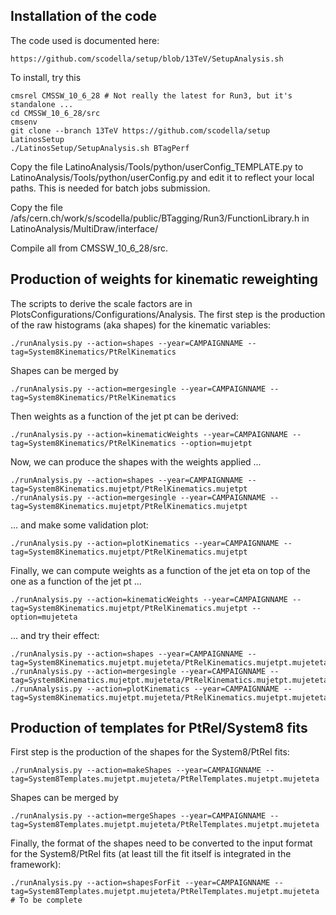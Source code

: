 ## Installation of the code

The code used is documented here:

    https://github.com/scodella/setup/blob/13TeV/SetupAnalysis.sh

To install, try this

    cmsrel CMSSW_10_6_28 # Not really the latest for Run3, but it's standalone ...
    cd CMSSW_10_6_28/src
    cmsenv
    git clone --branch 13TeV https://github.com/scodella/setup LatinosSetup
    ./LatinosSetup/SetupAnalysis.sh BTagPerf

Copy the file LatinoAnalysis/Tools/python/userConfig_TEMPLATE.py to LatinoAnalysis/Tools/python/userConfig.py and edit it to reflect your local paths. This is needed for batch jobs submission.

Copy the file /afs/cern.ch/work/s/scodella/public/BTagging/Run3/FunctionLibrary.h in LatinoAnalysis/MultiDraw/interface/

Compile all from CMSSW_10_6_28/src.

## Production of weights for kinematic reweighting

The scripts to derive the scale factors are in PlotsConfigurations/Configurations/Analysis. 
The first step is the production of the raw histograms (aka shapes) for the kinematic variables:

    ./runAnalysis.py --action=shapes --year=CAMPAIGNNAME --tag=System8Kinematics/PtRelKinematics

Shapes can be merged by

    ./runAnalysis.py --action=mergesingle --year=CAMPAIGNNAME --tag=System8Kinematics/PtRelKinematics

Then weights as a function of the jet pt can be derived:

    ./runAnalysis.py --action=kinematicWeights --year=CAMPAIGNNAME --tag=System8Kinematics/PtRelKinematics --option=mujetpt

Now, we can produce the shapes with the weights applied ...

    ./runAnalysis.py --action=shapes --year=CAMPAIGNNAME --tag=System8Kinematics.mujetpt/PtRelKinematics.mujetpt
    ./runAnalysis.py --action=mergesingle --year=CAMPAIGNNAME --tag=System8Kinematics.mujetpt/PtRelKinematics.mujetpt

... and make some validation plot:

    ./runAnalysis.py --action=plotKinematics --year=CAMPAIGNNAME --tag=System8Kinematics.mujetpt/PtRelKinematics.mujetpt

Finally, we can compute weights as a function of the jet eta on top of the one as a function of the jet pt ...

    ./runAnalysis.py --action=kinematicWeights --year=CAMPAIGNNAME --tag=System8Kinematics.mujetpt/PtRelKinematics.mujetpt --option=mujeteta

... and try their effect:

    ./runAnalysis.py --action=shapes --year=CAMPAIGNNAME --tag=System8Kinematics.mujetpt.mujeteta/PtRelKinematics.mujetpt.mujeteta
    ./runAnalysis.py --action=mergesingle --year=CAMPAIGNNAME --tag=System8Kinematics.mujetpt.mujeteta/PtRelKinematics.mujetpt.mujeteta
    ./runAnalysis.py --action=plotKinematics --year=CAMPAIGNNAME --tag=System8Kinematics.mujetpt.mujeteta/PtRelKinematics.mujetpt.mujeteta

## Production of templates for PtRel/System8 fits

First step is the production of the shapes for the System8/PtRel fits:

    ./runAnalysis.py --action=makeShapes --year=CAMPAIGNNAME --tag=System8Templates.mujetpt.mujeteta/PtRelTemplates.mujetpt.mujeteta

Shapes can be merged by

    ./runAnalysis.py --action=mergeShapes --year=CAMPAIGNNAME --tag=System8Templates.mujetpt.mujeteta/PtRelTemplates.mujetpt.mujeteta

Finally, the format of the shapes need to be converted to the input format for the System8/PtRel fits (at least till the fit itself is integrated in the framework): 

    ./runAnalysis.py --action=shapesForFit --year=CAMPAIGNNAME --tag=System8Templates.mujetpt.mujeteta/PtRelTemplates.mujetpt.mujeteta # To be complete

